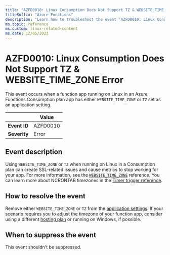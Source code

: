 ```yaml
---
title: "AZFD0010: Linux Consumption Does Not Support TZ & WEBSITE_TIME_ZONE Error"
titleSuffix: "Azure Functions"
description: "Learn how to troubleshoot the event 'AZFD0010: Linux Consumption Does Not Support TZ & WEBSITE_TIME_ZONE Error' in Azure Functions."
ms.topic: reference
ms.custom: linux-related-content
ms.date: 12/05/2023
---
```


# AZFD0010: Linux Consumption Does Not Support TZ & WEBSITE_TIME_ZONE Error

This event occurs when a function app running on Linux in an Azure Functions Consumption plan app has either `WEBSITE_TIME_ZONE` or `TZ` set as an application setting. 

| | Value |
|-|-|
| **Event ID** |AZFD0010|
| **Severity** |Error|

## Event description

Using `WEBSITE_TIME_ZONE` or `TZ` when running on Linux in a Consumption plan can create SSL-related issues and cause metrics to stop working for your app. For more information, see the [`WEBSITE_TIME_ZONE`](../../functions-app-settings.md#website_time_zone) reference. You can learn more about NCRONTAB timezones in the [Timer trigger reference](../../functions-bindings-timer.md#ncrontab-time-zones). 

## How to resolve the event

Remove either `WEBSITE_TIME_ZONE` or `TZ` from the [application settings](../../functions-how-to-use-azure-function-app-settings.md#settings). If your scenario requires you to adjust the timezone of your function app, consider using a different [hosting plan](../../functions-scale.md) or running on Windows, if possible.

## When to suppress the event

This event shouldn't be suppressed.
